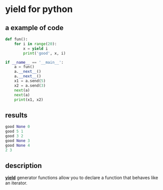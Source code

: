 ﻿# yield for python

## a example of code
```python
def fun():
    for i in range(20):
        x = yield i
        print('good', x, i)

if __name__ == '__main__':
    a = fun()
    a.__next__()
    a.__next__()
    x1 = a.send(5)
    x2 = a.send(3)
    next(a)
    next(a)
    print(x1, x2)
```

## results
```python
good None 0
good 5 1
good 3 2
good None 3
good None 4
2 3
```

## description
[**yield**](https://wiki.python.org/moin/Generators) generator functions allow you to declare a function that behaves like an iterator. 
